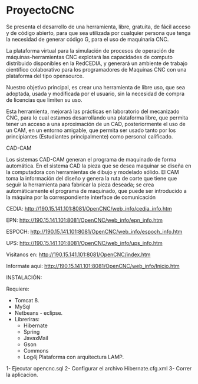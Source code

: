 ProyectoCNC
===========

Se presenta el desarrollo de una herramienta, libre, gratuita, de fácil acceso y de código abierto, para que sea utilizada por cualquier persona que tenga la necesidad de generar código G, para el uso de maquinaria CNC.

La plataforma virtual para la simulación de procesos de operación de máquinas-herramientas CNC explotará las capacidades de computo distribuido disponibles en la RedCEDIA, y generará un ambiente de trabajo científico colaborativo para los programadores de Maquinas CNC con una plataforma del tipo opensource.

Nuestro objetivo principal, es crear una herramienta de libre uso, que sea adoptada, usada y modificada por el usuario, sin la necesidad de compra de licencias que limiten su uso.

Esta herramienta, mejorará las prácticas en laboratorio del mecanizado CNC, para lo cual estamos desarrollando una plataforma libre, que permita tener un acceso a una aproximación de un CAD, posteriormente el uso de un CAM, en un entorno amigable, que permita ser usado tanto por los principiantes (Estudiantes principalmente) como personal calificado.

CAD-CAM 

Los sistemas CAD-CAM generan el programa de maquinado de forma automática. En el sistema CAD la pieza que se desea maquinar se diseña en la computadora con herramientas de dibujo y modelado sólido. El CAM toma la información del diseño y genera la ruta de corte que tiene que seguir la herramienta para fabricar la pieza deseada; se crea automáticamente el programa de maquinado, que puede ser introducido a la máquina por la correspondiente interface de comunicación

CEDIA:
http://190.15.141.101:8081/OpenCNC/web_info/cedia_info.htm

EPN:
http://190.15.141.101:8081/OpenCNC/web_info/epn_info.htm

ESPOCH:
http://190.15.141.101:8081/OpenCNC/web_info/espoch_info.htm

UPS:
http://190.15.141.101:8081/OpenCNC/web_info/ups_info.htm

Visitanos en: 
http://190.15.141.101:8081/OpenCNC/index.htm

Informate aqui: 
http://190.15.141.101:8081/OpenCNC/web_info/Inicio.htm


INSTALACIÓN:

Requiere:
* Tomcat 8.
* MySql
* Netbeans - eclipse.
* Libreriras:
   * Hibernate
   * Spring
   * JavaxMail
   * Gson
   * Commons
   * Log4j
Plataforma con arquitectura LAMP.

1- Ejecutar opencnc.sql
2- Configurar el archivo Hibernate.cfg.xml
3- Correr la aplicacion.
